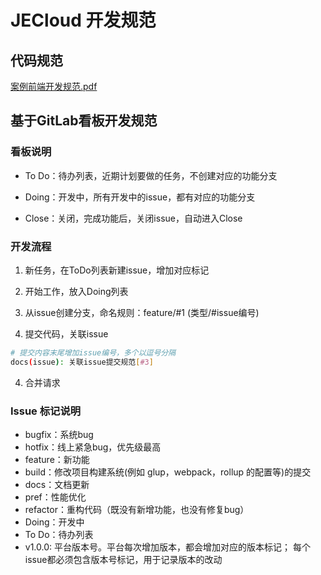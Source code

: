 # JECloud 开发规范
## 代码规范
[案例前端开发规范.pdf](./阿里前端开发规范.pdf)

## 基于GitLab看板开发规范
### 看板说明
- To Do：待办列表，近期计划要做的任务，不创建对应的功能分支

- Doing：开发中，所有开发中的issue，都有对应的功能分支
- Close：关闭，完成功能后，关闭issue，自动进入Close

### 开发流程

1. 新任务，在ToDo列表新建issue，增加对应标记

2. 开始工作，放入Doing列表
3. 从issue创建分支，命名规则：feature/#1 (类型/#issue编号)
4. 提交代码，关联issue
  ```bash
  # 提交内容末尾增加issue编号，多个以逗号分隔
  docs(issue): 关联issue提交规范[#3]
  ```

4. 合并请求

### Issue 标记说明
- bugfix：系统bug
- hotfix：线上紧急bug，优先级最高
- feature：新功能
- build：修改项目构建系统(例如 glup，webpack，rollup 的配置等)的提交
- docs：文档更新
- pref：性能优化
- refactor：重构代码（既没有新增功能，也没有修复bug）
- Doing：开发中
- To Do：待办列表
- v1.0.0: 平台版本号。平台每次增加版本，都会增加对应的版本标记； 每个issue都必须包含版本号标记，用于记录版本的改动



